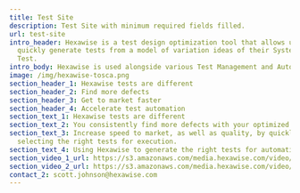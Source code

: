 ```yaml
---
title: Test Site
description: Test Site with minimum required fields filled.
url: test-site
intro_header: Hexawise is a test design optimization tool that allows users to
  quickly generate tests from a model of variation ideas of their System Under
  Test.
intro_body: Hexawise is used alongside various Test Management and Automation tools.
image: /img/hexawise-tosca.png
section_header_1: Hexawise tests are different
section_header_2: Find more defects
section_header_3: Get to market faster
section_header_4: Accelerate test automation
section_text_1: Hexawise tests are different
section_text_2: You consistently find more defects with your optimized Hexawise tests
section_text_3: Increase speed to market, as well as quality, by quickly
  selecting the right tests for execution.
section_text_4: Using Hexawise to generate the right tests for automation.
section_video_1_url: https://s3.amazonaws.com/media.hexawise.com/video/hexawise-tests-are-different-animation.mp4
section_video_2_url: https://s3.amazonaws.com/media.hexawise.com/video/traditional-vs-hexawise-tests-animation.mp4
contact_2: scott.johnson@hexawise.com
---
```

